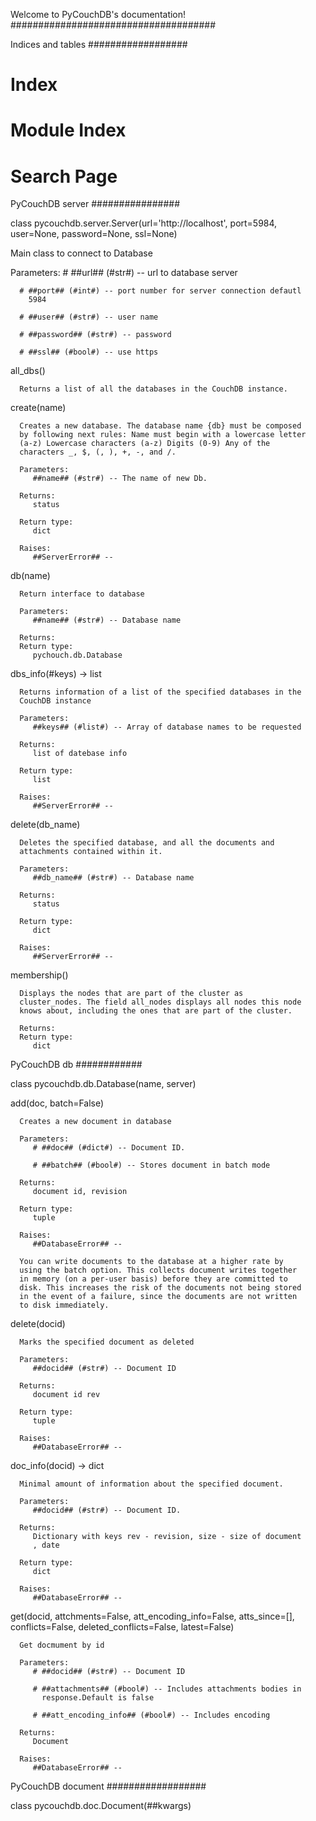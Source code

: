 Welcome to PyCouchDB's documentation!
#####################################


Indices and tables
##################

# Index

# Module Index

# Search Page


PyCouchDB server
################

class pycouchdb.server.Server(url='http://localhost', port=5984, user=None, password=None, ssl=None)

   Main class to connect to Database

   Parameters:
      # ##url## (#str#) -- url to database server

      # ##port## (#int#) -- port number for server connection defautl
        5984

      # ##user## (#str#) -- user name

      # ##password## (#str#) -- password

      # ##ssl## (#bool#) -- use https

   all_dbs()

      Returns a list of all the databases in the CouchDB instance.

   create(name)

      Creates a new database. The database name {db} must be composed
      by following next rules: Name must begin with a lowercase letter
      (a-z) Lowercase characters (a-z) Digits (0-9) Any of the
      characters _, $, (, ), +, -, and /.

      Parameters:
         ##name## (#str#) -- The name of new Db.

      Returns:
         status

      Return type:
         dict

      Raises:
         ##ServerError## --

   db(name)

      Return interface to database

      Parameters:
         ##name## (#str#) -- Database name

      Returns:
      Return type:
         pychouch.db.Database

   dbs_info(#keys) -> list

      Returns information of a list of the specified databases in the
      CouchDB instance

      Parameters:
         ##keys## (#list#) -- Array of database names to be requested

      Returns:
         list of datebase info

      Return type:
         list

      Raises:
         ##ServerError## --

   delete(db_name)

      Deletes the specified database, and all the documents and
      attachments contained within it.

      Parameters:
         ##db_name## (#str#) -- Database name

      Returns:
         status

      Return type:
         dict

      Raises:
         ##ServerError## --

   membership()

      Displays the nodes that are part of the cluster as
      cluster_nodes. The field all_nodes displays all nodes this node
      knows about, including the ones that are part of the cluster.

      Returns:
      Return type:
         dict


PyCouchDB db
############

class pycouchdb.db.Database(name, server)

   add(doc, batch=False)

      Creates a new document in database

      Parameters:
         # ##doc## (#dict#) -- Document ID.

         # ##batch## (#bool#) -- Stores document in batch mode

      Returns:
         document id, revision

      Return type:
         tuple

      Raises:
         ##DatabaseError## --

      You can write documents to the database at a higher rate by
      using the batch option. This collects document writes together
      in memory (on a per-user basis) before they are committed to
      disk. This increases the risk of the documents not being stored
      in the event of a failure, since the documents are not written
      to disk immediately.

   delete(docid)

      Marks the specified document as deleted

      Parameters:
         ##docid## (#str#) -- Document ID

      Returns:
         document id rev

      Return type:
         tuple

      Raises:
         ##DatabaseError## --

   doc_info(docid) -> dict

      Minimal amount of information about the specified document.

      Parameters:
         ##docid## (#str#) -- Document ID.

      Returns:
         Dictionary with keys rev - revision, size - size of document
         , date

      Return type:
         dict

      Raises:
         ##DatabaseError## --

   get(docid, attchments=False, att_encoding_info=False, atts_since=[], conflicts=False, deleted_conflicts=False, latest=False)

      Get docmument by id

      Parameters:
         # ##docid## (#str#) -- Document ID

         # ##attachments## (#bool#) -- Includes attachments bodies in
           response.Default is false

         # ##att_encoding_info## (#bool#) -- Includes encoding

      Returns:
         Document

      Raises:
         ##DatabaseError## --


PyCouchDB document
##################

class pycouchdb.doc.Document(##kwargs)
